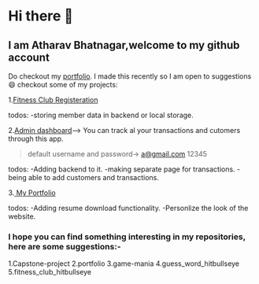 # Hi there 👋

<!--
**atharva-bhatnagar/atharva-bhatnagar** is a ✨ _special_ ✨ repository because its `README.md` (this file) appears on your GitHub profile.

Here are some ideas to get you started:

- 🔭 I’m currently working on ...
- 🌱 I’m currently learning ...
- 👯 I’m looking to collaborate on ...
- 🤔 I’m looking for help with ...
- 💬 Ask me about ...
- 📫 How to reach me: ...
- 😄 Pronouns: ...
- ⚡ Fun fact: ...
-->
## I am Atharav Bhatnagar,welcome to my github account

Do checkout my [portfolio](https://portfolio-one-phi-73.vercel.app/). I made this recently so I am open to suggestions😄 
checkout some of my projects:

1.[Fitness Club Registeration](https://fitness-club-bullseye-rust.vercel.app/)

todos:
-storing member data in backend or local storage.

2.[Admin dashboard](https://capstone-project-lovat-two.vercel.app/)--> You can track al your transactions and cutomers through this app.
>default username and password->
a@gmail.com
12345

todos:
-Adding backend to it.
-making separate page for transactions.
-being able to add customers and transactions.

3.[ My Portfolio](https://portfolio-one-phi-73.vercel.app/)

todos:
-Adding resume download functionality.
-Personlize the look of the website.



### I hope you can find something interesting in my repositories, here are some suggestions:-

1.Capstone-project
2.portfolio
3.game-mania
4.guess_word_hitbullseye
5.fitness_club_hitbullseye
